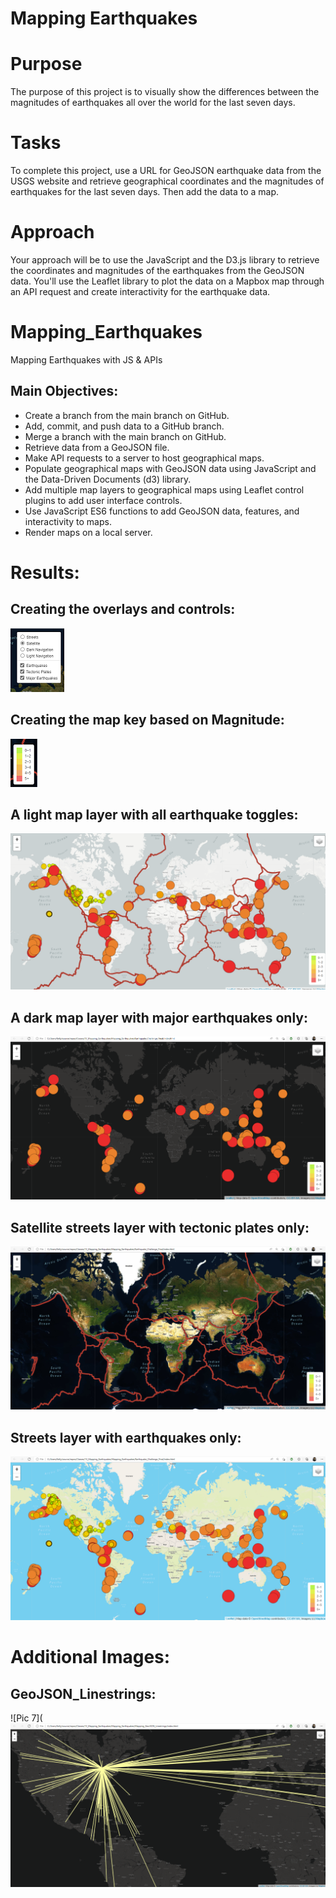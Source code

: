 # Mapping Earthquakes

# Purpose
The purpose of this project is to visually show the differences between the magnitudes of earthquakes all over the world for the last seven days.

# Tasks
To complete this project, use a URL for GeoJSON earthquake data from the USGS website and retrieve geographical coordinates and the magnitudes of earthquakes for the last seven days. Then add the data to a map.

# Approach
Your approach will be to use the JavaScript and the D3.js library to retrieve the coordinates and magnitudes of the earthquakes from the GeoJSON data. You'll use the Leaflet library to plot the data on a Mapbox map through an API request and create interactivity for the earthquake data.

# Mapping_Earthquakes
Mapping Earthquakes with JS &amp; APIs

## Main Objectives: 
* Create a branch from the main branch on GitHub.
* Add, commit, and push data to a GitHub branch.
* Merge a branch with the main branch on GitHub.
* Retrieve data from a GeoJSON file.
* Make API requests to a server to host geographical maps.
* Populate geographical maps with GeoJSON data using JavaScript and the Data-Driven Documents (d3) library.
* Add multiple map layers to geographical maps using Leaflet control plugins to add user interface controls.
* Use JavaScript ES6 functions to add GeoJSON data, features, and interactivity to maps.
* Render maps on a local server.

# Results: 
## Creating the overlays and controls:

![Pic 1](https://github.com/krmcclelland/Mapping_Earthquakes/blob/main/Overlay%20and%20Controls.png)

## Creating the map key based on Magnitude:

![Pic 2](https://github.com/krmcclelland/Mapping_Earthquakes/blob/main/Magnitude%20Key%20.png)

## A light map layer with all earthquake toggles:
![Pic 3](https://github.com/krmcclelland/Mapping_Earthquakes/blob/main/Light%20Map%20Layer%20With%20All%20Earthquake%20Toggles.png)

## A dark map layer with major earthquakes only:
![Pic 4](https://github.com/krmcclelland/Mapping_Earthquakes/blob/main/Major%20Earthquakes%20Over%20a%20Dark%20Layer.png)

## Satellite streets layer with tectonic plates only:
![Pic 5](https://github.com/krmcclelland/Mapping_Earthquakes/blob/main/Tectonic%20Plates%20With%20A%20Satellite%20Street%20Layer.png)

## Streets layer with earthquakes only:
![Pic 6](https://github.com/krmcclelland/Mapping_Earthquakes/blob/main/Earthquake%20On%20A%20Street%20Layer%20Map.png)

# Additional Images:
## GeoJSON_Linestrings:
![Pic 7](![image](https://github.com/krmcclelland/Mapping_Earthquakes/blob/main/Mapping_GeoJSON_Linestrings.png)



